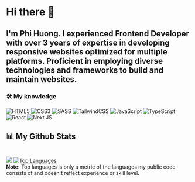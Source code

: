 # Hi there 👋

## I'm Phi Huong. I experienced Frontend Developer with over 3 years of expertise in developing responsive websites optimized for multiple platforms. Proficient in employing diverse technologies and frameworks to build and maintain websites.

### 🛠 My knowledge

![HTML5](https://img.shields.io/badge/html5-%23E34F26.svg?style=flat-square&logo=html5&logoColor=white)
![CSS3](https://img.shields.io/badge/css3-%231572B6.svg?style=flat-square&logo=css3&logoColor=white)
![SASS](https://img.shields.io/badge/SASS-hotpink.svg?style=flat-square&logo=SASS&logoColor=white)
![TailwindCSS](https://img.shields.io/badge/tailwindcss-%2338B2AC.svg?style=flat-square&logo=tailwind-css&logoColor=white)
![JavaScript](https://img.shields.io/badge/javascript-%23323330.svg?style=flat-square&logo=javascript&logoColor=%23F7DF1E)
![TypeScript](https://img.shields.io/badge/typescript-%23007ACC.svg?style=flat-square&logo=typescript&logoColor=white)
![React](https://img.shields.io/badge/react-%2320232a.svg?style=flat-square&logo=react&logoColor=%2361DAFB)
![Next JS](https://img.shields.io/badge/Nextjs-black?style=flat-square&logo=next.js&logoColor=white)

## 📊 My Github Stats

  <br/>
    <a href="https://github.com/phihuongctu"><img src="https://github-readme-stats.vercel.app/api?username=phihuongctu&show_icons=true&count_private=false&theme=react&hide_border=true&bg_color=0D1117" /></a>
  <a href="https://github.com/phihuongctu"><img alt="Top Languages" src="https://github-readme-stats.vercel.app/api/top-langs/?username=phihuongctu&langs_count=8&count_private=true&layout=compact&theme=react&hide_border=true&bg_color=0D1117" /></a>
  <br/>
  <b>Note:</b> Top languages is only a metric of the languages my public code consists of and doesn't reflect experience or skill level.

<br/>
<br/>
